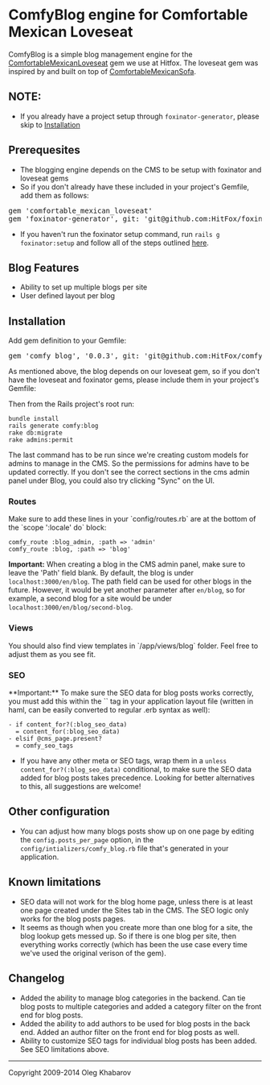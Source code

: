 # ComfyBlog engine for Comfortable Mexican Loveseat

ComfyBlog is a simple blog management engine for the [ComfortableMexicanLoveseat](https://github.com/HitFox/comfortable_mexican_loveseat) gem we use at Hitfox. The loveseat gem was inspired by and built on top of [ComfortableMexicanSofa](https://github.com/comfy/comfortable-mexican-sofa).

## **NOTE:**
* If you already have a project setup through `foxinator-generator`, please skip to [Installation](https://github.com/HitFox/comfy-blog#installation)

## Prerequesites
* The blogging engine depends on the CMS to be setup with foxinator and loveseat gems
* So if you don't already have these included in your project's Gemfile, add them as follows:
<pre>
gem 'comfortable_mexican_loveseat'
gem 'foxinator-generator', git: 'git@github.com:HitFox/foxinator-generator.git'
</pre>
* If you haven't run the foxinator setup command, run `rails g foxinator:setup` and follow all of the steps outlined [here](https://github.com/HitFox/foxinator-generator#usage).

## Blog Features

* Ability to set up multiple blogs per site
* User defined layout per blog

## Installation

Add gem definition to your Gemfile:

<pre>
gem 'comfy_blog', '0.0.3', git: 'git@github.com:HitFox/comfy-blog.git'
</pre>

As mentioned above, the blog depends on our loveseat gem, so if you don't have the loveseat and foxinator gems, please include them in your project's Gemfile:

Then from the Rails project's root run:

    bundle install
    rails generate comfy:blog
    rake db:migrate
    rake admins:permit

The last command has to be run since we're creating custom models for admins to manage in the CMS. So the permissions for admins have to be updated correctly. If you don't see the correct sections in the cms admin panel under Blog, you could also try clicking "Sync" on the UI.

<h3>Routes</h3>
Make sure to add these lines in your `config/routes.rb` are at the bottom of the `scope ':locale' do` block:

    comfy_route :blog_admin, :path => 'admin'
    comfy_route :blog, :path => 'blog'

**Important:** When creating a blog in the CMS admin panel, make sure to leave the 'Path' field blank. By default, the blog is under `localhost:3000/en/blog`. The path field can be used for other blogs in the future. However, it would be yet another parameter after `en/blog`, so for example, a second blog for a site would be under `localhost:3000/en/blog/second-blog`.

<h3>Views</h3>
You should also find view templates in `/app/views/blog` folder. Feel free to adjust them as you see fit.

<h3>SEO</h3>
**Important:** To make sure the SEO data for blog posts works correctly, you must add this within the `<head>` tag in your application layout file (written in haml, can be easily converted to regular .erb syntax as well):

    - if content_for?(:blog_seo_data)
      = content_for(:blog_seo_data)
    - elsif @cms_page.present?
      = comfy_seo_tags

* If you have any other meta or SEO tags, wrap them in a `unless content_for?(:blog_seo_data)` conditional, to make sure the SEO data added for blog posts takes precedence. Looking for better alternatives to this, all suggestions are welcome!

## Other configuration

* You can adjust how many blogs posts show up on one page by editing the `config.posts_per_page` option, in the `config/intializers/comfy_blog.rb` file that's generated in your application.

## Known limitations

* SEO data will not work for the blog home page, unless there is at least one page created under the Sites tab in the CMS. The SEO logic only works for the blog posts pages.
* It seems as though when you create more than one blog for a site, the blog lookup gets messed up. So if there is one blog per site, then everything works correctly (which has been the use case every time we've used the original verison of the gem).

## Changelog

* Added the ability to manage blog categories in the backend. Can tie blog posts to multiple categories and added a category filter on the front end for blog posts.
* Added the ability to add authors to be used for blog posts in the back end. Added an author filter on the front end for blog posts as well.
* Ability to customize SEO tags for individual blog posts has been added. See SEO limitations above.

---

Copyright 2009-2014 Oleg Khabarov
